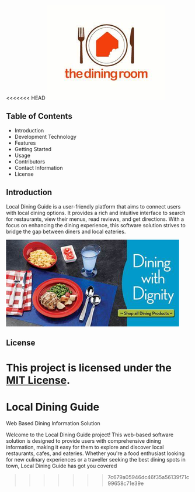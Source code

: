 <<<<<<< HEAD
 ![Local Dining](https://github.com/yasmin-nadia/markdown/blob/main/OIP.jpg)

## Table of Contents
- Introduction
- Development Technology
- Features
- Getting Started
- Usage
- Contributors
- Contact Information
- License

## Introduction
Local Dining Guide is a user-friendly platform that aims to connect users with local dining 
options. It provides a rich and intuitive interface to search for restaurants, view their menus, 
read reviews, and get directions. With a focus on enhancing the dining experience, this 
software solution strives to bridge the gap between diners and local eateries.

![Banner](https://github.com/yasmin-nadia/markdown/blob/main/OIP%20(1).jpg)

## License
This project is licensed under the [MIT License](https://www.bjitacademy.com/MIT-License).
=======
# Local Dining Guide

Web Based Dining Information Solution


Welcome to the Local Dining Guide project! This web-based software solution is designed to 
provide users with comprehensive dining information, making it easy for them to explore 
and discover local restaurants, cafes, and eateries. Whether you're a food enthusiast looking 
for new culinary experiences or a traveller seeking the best dining spots in town, Local 
Dining Guide has got you covered
>>>>>>> 7c679a05946dc46f35a56139f71c99658c71e39e
